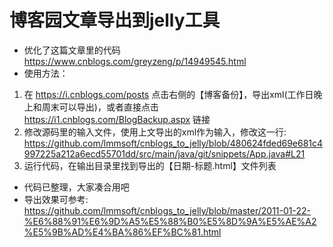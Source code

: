 # 博客园文章导出到jelly工具

- 优化了这篇文章里的代码 https://www.cnblogs.com/greyzeng/p/14949545.html
- 使用方法：

1. 在 https://i.cnblogs.com/posts 点击右侧的【博客备份】，导出xml(工作日晚上和周末可以导出)，或者直接点击 https://i1.cnblogs.com/BlogBackup.aspx 链接
2. 修改源码里的输入文件，使用上文导出的xml作为输入，修改这一行: https://github.com/lmmsoft/cnblogs_to_jelly/blob/480624fded69e681c4997225a212a6ecd55701dd/src/main/java/git/snippets/App.java#L21
3. 运行代码，在输出目录里找到导出的【日期-标题.html】文件列表

- 代码已整理，大家凑合用吧
- 导出效果可参考: https://github.com/lmmsoft/cnblogs_to_jelly/blob/master/2011-01-22-%E6%88%91%E6%9D%A5%E5%88%B0%E5%8D%9A%E5%AE%A2%E5%9B%AD%E4%BA%86%EF%BC%81.html
